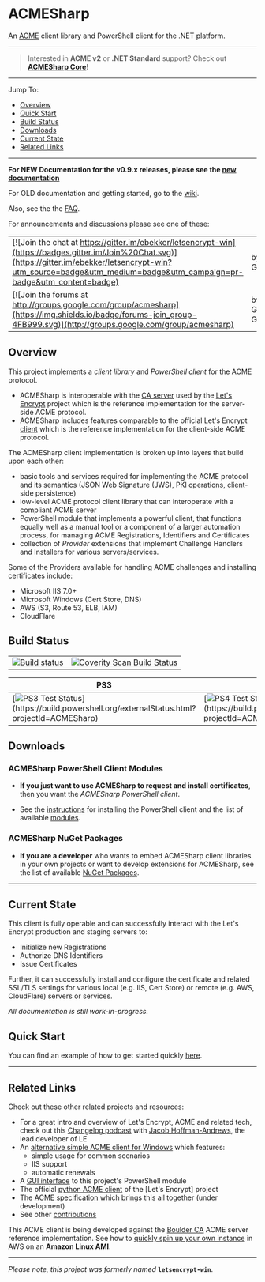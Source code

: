 # ACMESharp

An [ACME](https://github.com/letsencrypt/acme-spec) client library and PowerShell client for the .NET platform.

---

> Interested in **ACME v2** or **.NET Standard** support?  Check out **[ACMESharp Core](https://github.com/PKISharp/ACMESharpCore)!**

---

Jump To:
* [Overview](#overview)
* [Quick Start](https://github.com/ebekker/ACMESharp/wiki/Quick-Start)
* [Build Status](#build-status)
* [Downloads](#downloads)
* [Current State](#current-state)
* [Related Links](#related-links)

---

**For NEW Documentation for the v0.9.x releases, please see the [new documentation](https://pkisharp.github.io/ACMESharp-docs/)**

For OLD documentation and getting started, go to the [wiki](https://github.com/ebekker/ACMESharp/wiki).

Also, see the the [FAQ](https://github.com/ebekker/ACMESharp/wiki/FAQ).

For announcements and discussions please see one of these:

| | |
|-|-|
| [![Join the chat at https://gitter.im/ebekker/letsencrypt-win](https://badges.gitter.im/Join%20Chat.svg)](https://gitter.im/ebekker/letsencrypt-win?utm_source=badge&utm_medium=badge&utm_campaign=pr-badge&utm_content=badge) | by Gitter |
| [![Join the forums at http://groups.google.com/group/acmesharp](https://img.shields.io/badge/forums-join_group-4FB999.svg)](http://groups.google.com/group/acmesharp) | by Google Groups |


## Overview

This project implements a *client library* and *PowerShell client* for the ACME protocol.
* ACMESharp is interoperable with the [CA server](https://github.com/letsencrypt/boulder) used by the [Let's Encrypt](https://letsencrypt.org/) project which is the reference implementation for the server-side ACME protocol.
* ACMESharp includes features comparable to the official Let's Encrypt [client](https://github.com/letsencrypt/letsencrypt) which is the reference implementation for the client-side ACME protocol.

The ACMESharp client implementation is broken up into layers that build upon each other:
* basic tools and services required for implementing the ACME protocol and its semantics (JSON Web Signature (JWS), PKI operations, client-side persistence)
* low-level ACME protocol client library that can interoperate with a compliant ACME server
* PowerShell module that implements a powerful client, that functions equally well as a manual tool or a component of a larger automation process, for managing ACME Registrations, Identifiers and Certificates
* collection of *Provider* extensions that implement Challenge Handlers and Installers for various servers/services.

Some of the Providers available for handling ACME challenges and installing certificates include:
* Microsoft IIS 7.0+
* Microsoft Windows (Cert Store, DNS)
* AWS (S3, Route 53, ELB, IAM)
* CloudFlare

## Build Status

| | |
|-|-|
| [![Build status](https://ci.appveyor.com/api/projects/status/0knwrhni528xi2rs?svg=true)](https://ci.appveyor.com/project/ebekker/acmesharp) | <a href="https://scan.coverity.com/projects/acmesharp"><img alt="Coverity Scan Build Status" src="https://scan.coverity.com/projects/7030/badge.svg"/></a> |

| PS3 | PS4 | PS5 |
|-|-|-|
| [![PS3 Test Status](https://build.powershell.org/app/rest/builds/buildType:\(id:ACMESharp_InstallTestOnPs3\)/statusIcon.svg)](https://build.powershell.org/externalStatus.html?projectId=ACMESharp) | [![PS4 Test Status](https://build.powershell.org/app/rest/builds/buildType:\(id:ACMESharp_InstallTestOnPs4\)/statusIcon.svg)](https://build.powershell.org/externalStatus.html?projectId=ACMESharp) | [![PS5 Test Status](https://build.powershell.org/app/rest/builds/buildType:\(id:ACMESharp_InstallTestOnPs5\)/statusIcon.svg)](https://build.powershell.org/externalStatus.html?projectId=ACMESharp) |

## Downloads

### ACMESharp PowerShell Client Modules

* **If you just want to use ACMESharp to request and install certificates**,
then you want the *ACMESharp PowerShell client*.

* See the
[instructions](https://github.com/ebekker/ACMESharp/wiki/%5BWIP%5D-Installation:-ACMESharp-PowerShell-client)
for installing the PowerShell client and the list of available
[modules](https://github.com/ebekker/ACMESharp/wiki/%5BWIP%5D-Downloads:-PowerShell-Modules).

### ACMESharp NuGet Packages

* **If you are a developer** who wants to embed ACMESharp client libraries in your
own projects or want to develop extensions for ACMESharp, see the list of available
[NuGet Packages](https://github.com/ebekker/ACMESharp/wiki/%5BWIP%5D-Downloads:-NuGet-Packages).

---

## Current State

This client is fully operable and can successfully interact with the Let's Encrypt production and staging servers to:
* Initialize new Registrations
* Authorize DNS Identifiers
* Issue Certificates

Further, it can successfully install and configure the certificate and related SSL/TLS settings for various local (e.g. IIS, Cert Store) or remote (e.g. AWS, CloudFlare) servers or services.

*All documentation is still work-in-progress.*

## Quick Start

You can find an example of how to get started quickly [here](https://github.com/ebekker/ACMESharp/wiki/Quick-Start).

---

## Related Links

Check out these other related projects and resources:
* For a great intro and overview of Let's Encrypt, ACME and related tech, check out this [Changelog podcast](https://changelog.com/podcast/243) with [Jacob Hoffman-Andrews](https://github.com/jsha), the lead developer of LE
* An [alternative simple ACME client for Windows](https://github.com/Lone-Coder/letsencrypt-win-simple) which features:
  * simple usage for common scenarios
  * IIS support
  * automatic renewals
* A [GUI interface](https://github.com/webprofusion/Certify) to this project's PowerShell module
* The official [python ACME client](https://github.com/letsencrypt/letsencrypt) of the [Let's Encrypt] project
* The [ACME specification](https://github.com/ietf-wg-acme/acme) which brings this all together (under development)
* See other [contributions](https://github.com/ebekker/ACMESharp/wiki/Contributions)

This ACME client is being developed against the [Boulder CA](https://github.com/letsencrypt/boulder) ACME server reference implementation.  See how to [quickly spin up your own instance](https://github.com/ebekker/ACMESharp/wiki/Setup-Boulder-CA-on-Amazon-Linux) in AWS on an **Amazon Linux AMI**.

---

*Please note, this project was formerly named* **`letsencrypt-win`**.
